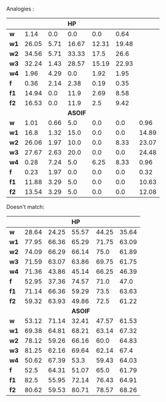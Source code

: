 Analogies :

|        |       |      | **HP**    |       |       |       |
|:-------|:------|:-----|:----------|:------|:------|:------|
| **w**  | 1.14  | 0.0  | 0.0       | 0.0   | 0.64  |       |
| **w1** | 26.05 | 5.71 | 16.67     | 12.31 | 19.48 |       |
| **w2** | 34.56 | 5.71 | 33.33     | 17.5  | 26.6  |       |
| **w3** | 32.24 | 1.43 | 28.57     | 15.19 | 22.93 |       |
| **w4** | 1.96  | 4.29 | 0.0       | 1.92  | 1.95  |       |
| **f**  | 0.36  | 2.14 | 2.38      | 0.19  | 0.35  |       |
| **f1** | 14.94 | 0.0  | 11.9      | 2.69  | 8.58  |       |
| **f2** | 16.53 | 0.0  | 11.9      | 2.5   | 9.42  |       |
|        |       |      | **ASOIF** |       |       |       |
| **w**  | 1.01  | 0.66 | 5.0       | 0.0   | 0.0   | 0.96  |
| **w1** | 16.8  | 1.32 | 15.0      | 0.0   | 0.0   | 14.89 |
| **w2** | 26.06 | 1.97 | 10.0      | 0.0   | 8.33  | 23.07 |
| **w3** | 27.67 | 2.63 | 20.0      | 0.0   | 0.0   | 24.48 |
| **w4** | 0.28  | 7.24 | 5.0       | 6.25  | 8.33  | 0.96  |
| **f**  | 0.23  | 1.97 | 0.0       | 0.0   | 0.0   | 0.32  |
| **f1** | 11.88 | 3.29 | 5.0       | 0.0   | 0.0   | 10.63 |
| **f2** | 13.54 | 3.29 | 5.0       | 0.0   | 0.0   | 12.08 |

Doesn't match:

|        |       |       | **HP**    |       |       |
|:-------|:------|:------|:----------|:------|:------|
| **w**  | 28.64 | 24.25 | 55.57     | 44.25 | 35.64 |
| **w1** | 77.95 | 66.36 | 65.29     | 71.75 | 63.09 |
| **w2** | 74.09 | 66.29 | 66.14     | 75.0  | 61.89 |
| **w3** | 71.59 | 63.07 | 63.86     | 69.75 | 61.75 |
| **w4** | 71.36 | 43.86 | 45.14     | 66.25 | 46.39 |
| **f**  | 52.95 | 37.36 | 74.57     | 71.0  | 47.0  |
| **f1** | 71.14 | 66.36 | 59.29     | 73.5  | 63.63 |
| **f2** | 59.32 | 63.93 | 49.86     | 72.5  | 61.22 |
|        |       |       | **ASOIF** |       |       |
| **w**  | 53.12 | 71.14 | 32.41     | 47.57 | 61.53 |
| **w1** | 69.38 | 64.81 | 68.21     | 63.14 | 67.32 |
| **w2** | 78.12 | 59.26 | 66.16     | 60.0  | 64.83 |
| **w3** | 81.25 | 62.16 | 69.64     | 62.14 | 67.4  |
| **w4** | 50.62 | 67.39 | 53.3      | 59.43 | 64.03 |
| **f**  | 52.5  | 64.31 | 51.07     | 65.0  | 61.79 |
| **f1** | 82.5  | 55.95 | 72.14     | 76.43 | 64.91 |
| **f2** | 80.62 | 59.53 | 80.71     | 78.57 | 68.26 |
